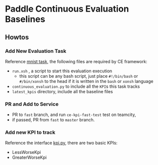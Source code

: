 # Paddle Continuous Evaluation Baselines

## Howtos

### Add New Evaluation Task

Reference [mnist task](https://github.com/Superjomn/paddle-ce-latest-kpis/tree/master/mnist), 
the following files are required by CE framework:

- `run.xsh` , a script to start this evaluation execution
  - this script can be any bash script, just place `#!/bin/bash` or 
  `#/bin/xonsh` to the head if it is written in the `bash` or `xonsh` language
- `continuous_evaluation.py` to include all the `KPI`s this task tracks
- `latest_kpis` directory, include all the baseline files

### PR and Add to Service
- PR to `fast` branch, and run `ce-kpi-fast-test` test on teamcity,
- if passed, PR from `fast` to `master` branch.

### Add new KPI to track
Reference the interface [kpi.py](https://github.com/Superjomn/modelce/blob/master/kpi.py), there are two basic KPIs:

- LessWorseKpi
- GreaterWorseKpi
